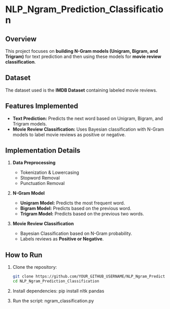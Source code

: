 # NLP_Ngram_Prediction_Classification


## Overview
This project focuses on **building N-Gram models (Unigram, Bigram, and Trigram)** for text prediction and then using these models for **movie review classification**.

## Dataset
The dataset used is the **IMDB Dataset** containing labeled movie reviews.

## Features Implemented
- **Text Prediction:** Predicts the next word based on Unigram, Bigram, and Trigram models.
- **Movie Review Classification:** Uses Bayesian classification with N-Gram models to label movie reviews as positive or negative.

## Implementation Details
1. **Data Preprocessing**
   - Tokenization & Lowercasing
   - Stopword Removal
   - Punctuation Removal

2. **N-Gram Model**
   - **Unigram Model:** Predicts the most frequent word.
   - **Bigram Model:** Predicts based on the previous word.
   - **Trigram Model:** Predicts based on the previous two words.

3. **Movie Review Classification**
   - Bayesian Classification based on N-Gram probability.
   - Labels reviews as **Positive or Negative**.

## How to Run
1. Clone the repository:
   ```bash
   git clone https://github.com/YOUR_GITHUB_USERNAME/NLP_Ngram_Prediction_Classification.git
   cd NLP_Ngram_Prediction_Classification

2. Install dependencies:
   pip install nltk pandas

3. Run the script:
   ngram_classification.py
